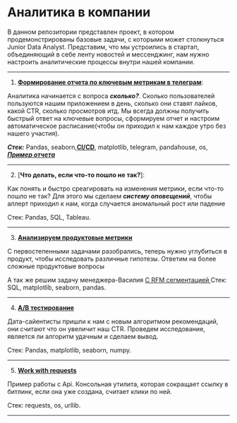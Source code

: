 # Аналитика в компании

В данном репозитории представлен проект, в котором продемонстрированы базовые задачи, с которыми может столкнуться Junior Data Analyst.
Представим, что мы устроились в стартап, объединяющий в себе ленту новостей и мессенджинг, нам нужно настроить аналитические процессы внутри нашей компании.

---

1. [**Формирование отчета по ключевым метрикам в телеграм**](https://github.com/BorisloveeeeZ/analyst_cycle/blob/main/telegram_bot.py): 

Аналитика начинается с вопроса ***сколько?***. Сколько пользователей пользуются нашим приложением в день, сколько они ставят лайков, какой CTR, сколько просмотров итд. Мы всегда должны получить быстрый ответ на ключевые вопросы, сформируем отчет и настроим автоматическое расписание(чтобы он приходил к нам каждое утро без нашего участия). 

***Стек:*** Pandas, seaborn,[**CI/CD**](https://github.com/BorisloveeeeZ/analyst_cycle/blob/main/gitlab-ci.yml), matplotlib, telegram, pandahouse, os, 
[***Пример отчета***](https://sun1-92.userapi.com/s/v1/if2/j985FZZhVNvKl7FnCPoB10WYhQMCjOFV1MJyCrGZnb-xsK_WdpUEWwZQADW773zc8mwZ65xQSRmpJflz-Jy_rXUa.jpg?size=972x2160&quality=95&type=album)

---

2. [**Что делать, если что-то пошло не так?**]:

Как понять и быстро среагировать на изменения метрики, если что-то пошло не так? Для этого мы сделаем ***систему оповещений***, чтобы аллерт приходил к нам, когда случается аномальный рост или падение

Стек: Pandas, SQL, Tableau.

---

3. [**Анализируем продуктовые метрики**](https://github.com/BorisloveeeeZ/analyst_cycle/blob/main/product.ipynb)

С первостепенными задачами разобрались, теперь нужно углубиться в продукт, чтобы исследовать различные гипотезы. Ответим на более сложные продуктовые вопросы  

А так же решим задачу менеджера-Василия [C RFM сегментацией ](https://github.com/BorisloveeeeZ/analyst_cycle/blob/main/ecom_example/rfm_product.ipynb)
Стек: SQL, matplotlib, seaborn, pandas.

---

4. [**A/B тестирование**](https://github.com/BorisloveeeeZ/analyst_cycle/blob/main/A_B.ipynb)

Дата-сайентисты пришли к нам с новым алгоритмом рекомендаций, они считают что он увеличит наш CTR. 
Проведем исследование, является ли алгоритм удачным и сделаем вывод.


Стек: Pandas, matplotlib, seaborn, numpy.

---
5. [**Work with requests**](https://github.com/BorisloveeeeZ/analyst_cycle/blob/main/python_core_train/requests.py)

Пример работы с Api. Консольная утилита, которая сокращает ссылку в битлинк, если она уже создана, считает клики по ней.


Стек: requests, os, urllib.

---
